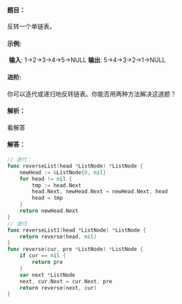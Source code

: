 #### 题目：

反转一个单链表。

#### 示例:

​	**输入**: 1->2->3->4->5->NULL
​	**输出**: 5->4->3->2->1->NULL

#### 进阶:

你可以迭代或递归地反转链表。你能否用两种方法解决这道题？

#### 解析：

看解答

#### 解答：

```go
// 迭代：
func reverseList(head *ListNode) *ListNode {
	newHead := &ListNode{0, nil}
	for head != nil {
		tmp := head.Next
		head.Next, newHead.Next = newHead.Next, head
		head = tmp
	}
	return newHead.Next
}
// 递归
func reverseList1(head *ListNode) *ListNode {
	return reverse(head, nil)
}
func reverse(cur, pre *ListNode) *ListNode {
	if cur == nil {
		return pre
	}
	var next *ListNode
	next, cur.Next = cur.Next, pre
	return reverse(next, cur)
}
```

